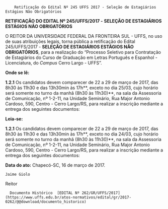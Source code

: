         Retificação do Edital Nº 245 UFFS 2017 - Seleção de Estagiários Estágios Não Obrigatórios  

**RETIFICAÇÃO DO EDITAL Nº 245/UFFS/2017 -** **SELEÇÃO DE ESTAGIÁRIOS ESTÁGIOS NÃO OBRIGATÓRIOS**

  O REITOR DA UNIVERSIDADE FEDERAL DA FRONTEIRA SUL - UFFS, no uso de suas atribuições legais, torna pública a retificação do Edital 245/UFFS/2017 - **SELEÇÃO DE ESTAGIÁRIOS ESTÁGIOS NÃO OBRIGATÓRIOS**, para a realização do “Processo Seletivo para Contratação de Estagiários do Curso de Graduação em Letras Português e Espanhol - Licenciatura, do *Campus* Cerro Largo - UFFS”.

  

 **Onde se lê:**

 **1.2.1** Os candidatos devem comparecer de 22 a 29 de março de 2017, das 8h30 às 11h30 e das 13h30min às 17h**, exceto no dia 25/03, cujo horário será somente no turno da manhã (8h30 às 11h30)**, na sala da Assessoria de Comunicação, nº 1-2-11, na Unidade Seminário, Rua Major Antonio Cardoso, 590, Centro - Cerro Largo/RS, para realizar a inscrição mediante a entrega dos seguintes documentos:

  

 **Leia-se:**

 **1.2.1** Os candidatos devem comparecer de 22 a 29 de março de 2017, das 8h30 às 11h30 e das 13h30min às 17h**, exceto no dia 24/03, cujo horário será somente no turno da manhã (8h30 às 11h30)**, na sala da Assessoria de Comunicação, nº 1-2-11, na Unidade Seminário, Rua Major Antonio Cardoso, 590, Centro - Cerro Largo/RS, para realizar a inscrição mediante a entrega dos seguintes documentos:

   **Data do ato:** Chapecó-SC, 16 de março de 2017.   
 

    Jaime Giolo   
 Reitor 

      Documento Histórico  [EDITAL Nº 262/GR/UFFS/2017](https://www.uffs.edu.br/atos-normativos/edital/gr/2017-0262/@@download/documento_historico)     
      